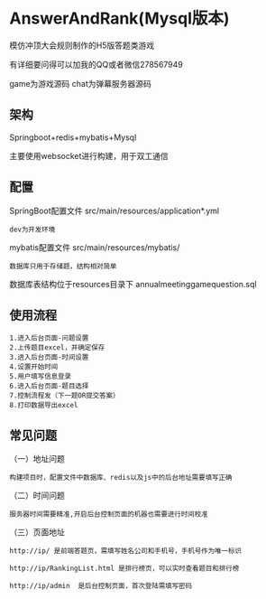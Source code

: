 # AnswerAndRank(Mysql版本)
模仿冲顶大会规则制作的H5版答题类游戏

有详细要问得可以加我的QQ或者微信278567949

game为游戏源码
chat为弹幕服务器源码


## 架构
Springboot+redis+mybatis+Mysql

主要使用websocket进行构建，用于双工通信


## 配置
SpringBoot配置文件 src/main/resources/application*.yml

    dev为开发环境

mybatis配置文件 src/main/resources/mybatis/

    数据库只用于存储题，结构相对简单

数据库表结构位于resources目录下
    annualmeetinggamequestion.sql


## 使用流程
    1.进入后台页面-问题设置
    2.上传题目excel，并确定保存
    3.进入后台页面-时间设置
    4.设置开始时间
    5.用户填写信息登录
    6.进入后台页面-题目选择
    7.控制流程发（下一题OR提交答案）
    8.打印数据导出excel


## 常见问题
（一）地址问题

    构建项目时，配置文件中数据库、redis以及js中的后台地址需要填写正确

（二）时间问题

    服务器时间需要精准,开启后台控制页面的机器也需要进行时间校准

（三）页面地址

    http://ip/ 是前端答题页，需填写姓名公司和手机号，手机号作为唯一标识

    http://ip/RankingList.html 是排行榜页，可以实时查看题目和排行榜

    http://ip/admin  是后台控制页面，首次登陆需填写密码


